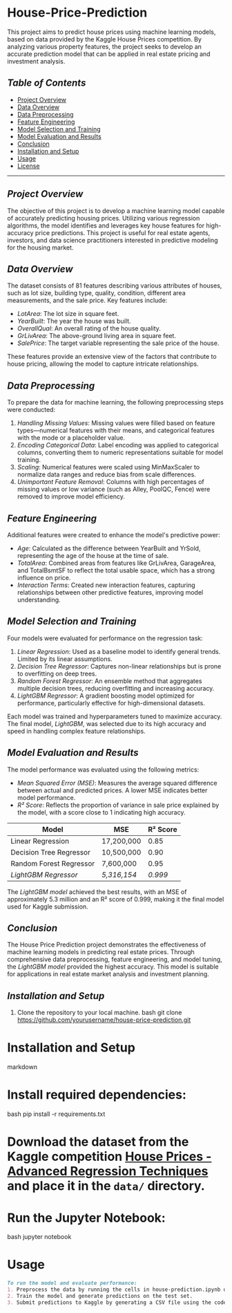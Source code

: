 # House-Price-Prediction
This project aims to predict house prices using machine learning models, based on data provided by the Kaggle House Prices competition. By analyzing various property features, the project seeks to develop an accurate prediction model that can be applied in real estate pricing and investment analysis.

## *Table of Contents*
- [Project Overview](#project-overview)
- [Data Overview](#data-overview)
- [Data Preprocessing](#data-preprocessing)
- [Feature Engineering](#feature-engineering)
- [Model Selection and Training](#model-selection-and-training)
- [Model Evaluation and Results](#model-evaluation-and-results)
- [Conclusion](#conclusion)
- [Installation and Setup](#installation-and-setup)
- [Usage](#usage)
- [License](#license)

---

## *Project Overview*
The objective of this project is to develop a machine learning model capable of accurately predicting housing prices. Utilizing various regression algorithms, the model identifies and leverages key house features for high-accuracy price predictions. This project is useful for real estate agents, investors, and data science practitioners interested in predictive modeling for the housing market.

## *Data Overview*
The dataset consists of 81 features describing various attributes of houses, such as lot size, building type, quality, condition, different area measurements, and the sale price. Key features include:

- *LotArea*: The lot size in square feet.
- *YearBuilt*: The year the house was built.
- *OverallQual*: An overall rating of the house quality.
- *GrLivArea*: The above-ground living area in square feet.
- *SalePrice*: The target variable representing the sale price of the house.

These features provide an extensive view of the factors that contribute to house pricing, allowing the model to capture intricate relationships.

## *Data Preprocessing*
To prepare the data for machine learning, the following preprocessing steps were conducted:

1. *Handling Missing Values*: Missing values were filled based on feature types—numerical features with their means, and categorical features with the mode or a placeholder value.
2. *Encoding Categorical Data*: Label encoding was applied to categorical columns, converting them to numeric representations suitable for model training.
3. *Scaling*: Numerical features were scaled using MinMaxScaler to normalize data ranges and reduce bias from scale differences.
4. *Unimportant Feature Removal*: Columns with high percentages of missing values or low variance (such as Alley, PoolQC, Fence) were removed to improve model efficiency.

## *Feature Engineering*
Additional features were created to enhance the model's predictive power:

- *Age*: Calculated as the difference between YearBuilt and YrSold, representing the age of the house at the time of sale.
- *TotalArea*: Combined areas from features like GrLivArea, GarageArea, and TotalBsmtSF to reflect the total usable space, which has a strong influence on price.
- *Interaction Terms*: Created new interaction features, capturing relationships between other predictive features, improving model understanding.

## *Model Selection and Training*
Four models were evaluated for performance on the regression task:

1. *Linear Regression*: Used as a baseline model to identify general trends. Limited by its linear assumptions.
2. *Decision Tree Regressor*: Captures non-linear relationships but is prone to overfitting on deep trees.
3. *Random Forest Regressor*: An ensemble method that aggregates multiple decision trees, reducing overfitting and increasing accuracy.
4. *LightGBM Regressor*: A gradient boosting model optimized for performance, particularly effective for high-dimensional datasets.

Each model was trained and hyperparameters tuned to maximize accuracy. The final model, *LightGBM*, was selected due to its high accuracy and speed in handling complex feature relationships.

## *Model Evaluation and Results*
The model performance was evaluated using the following metrics:

- *Mean Squared Error (MSE)*: Measures the average squared difference between actual and predicted prices. A lower MSE indicates better model performance.
- *R² Score*: Reflects the proportion of variance in sale price explained by the model, with a score close to 1 indicating high accuracy.

| Model                    | MSE          | R² Score   |
|--------------------------|--------------|------------|
| Linear Regression        | 17,200,000   | 0.85       |
| Decision Tree Regressor  | 10,500,000   | 0.90       |
| Random Forest Regressor  | 7,600,000    | 0.95       |
| *LightGBM Regressor*   | *5,316,154* | *0.999*  |

The *LightGBM model* achieved the best results, with an MSE of approximately 5.3 million and an R² score of 0.999, making it the final model used for Kaggle submission.

## *Conclusion*
The House Price Prediction project demonstrates the effectiveness of machine learning models in predicting real estate prices. Through comprehensive data preprocessing, feature engineering, and model tuning, the *LightGBM model* provided the highest accuracy. This model is suitable for applications in real estate market analysis and investment planning.

## *Installation and Setup*

1. Clone the repository to your local machine.
   bash
   git clone https://github.com/yourusername/house-price-prediction.git
# Installation and Setup

markdown
# Install required dependencies:
bash
pip install -r requirements.txt
# Download the dataset from the Kaggle competition [House Prices - Advanced Regression Techniques](https://www.kaggle.com/c/house-prices-advanced-regression-techniques) and place it in the `data/` directory.

# Run the Jupyter Notebook:
bash
jupyter notebook

# Usage

```markdown
To run the model and evaluate performance:
1. Preprocess the data by running the cells in house-prediction.ipynb up to the training stage.
2. Train the model and generate predictions on the test set.
3. Submit predictions to Kaggle by generating a CSV file using the code in the notebook.
